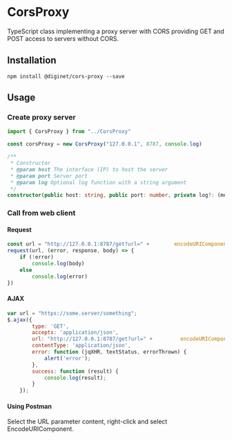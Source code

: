 # CorsProxy

TypeScript class implementing a proxy server with CORS providing GET and POST access to servers without CORS.

## Installation

```
npm install @diginet/cors-proxy --save
```

## Usage

### Create proxy server

```typescript
import { CorsProxy } from "../CorsProxy"

const corsProxy = new CorsProxy("127.0.0.1", 8787, console.log)
```

```typescript
/**
 * Constructor
 * @param host The interface (IP) to host the server
 * @param port Server port
 * @param log Optional log function with a string argument
 */
constructor(public host: string, public port: number, private log?: (message: string) => void)
```



### Call from web client

#### Request

```typescript
const url = "http://127.0.0.1:8787/get?url=" +        encodeURIComponent("https://some.server/something")
request(url, (error, response, body) => {
    if (!error)
    	console.log(body)
    else
        console.log(error)
})
```



#### AJAX

```javascript
var url = "https://some.server/something";
$.ajax({
        type: 'GET',
        accepts: 'application/json',
        url: "http://127.0.0.1:8787/get?url=" +    		encodeURIComponent("https://some.server/something"),
        contentType: 'application/json',
        error: function (jqXHR, textStatus, errorThrown) {
            alert('error');
        },
        success: function (result) {
            console.log(result);
        }
    });
```

#### Using Postman

Select the URL parameter content, right-click and select EncodeURIComponent.
